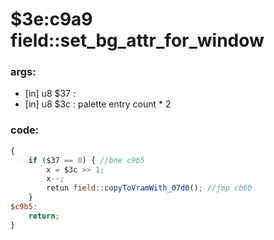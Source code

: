 ﻿
# $3e:c9a9 field::set_bg_attr_for_window


### args:
+	[in] u8 $37 :
+	[in] u8 $3c : palette entry count * 2

### code:
```js
{
	if ($37 == 0) { //bne c9b5
		x = $3c >> 1;
		x--;
		retun field::copyToVramWith_07d0();	//jmp cb6b
	}
$c9b5:
	return;
}
```




